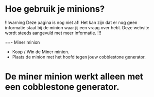 # Hoe gebruik je minions?

!!!warning Deze pagina is nog niet af!
Het kan zijn dat er nog geen informatie staat bij de minion waar jij een vraag over hebt.
Deze website wordt steeds aangevuld met meer informatie.
!!!

==- Miner minion
- Koop / Win de Miner minion.
- Plaats de minion met het hoofd tegen jouw cobblestone generator.

**De miner minion werkt alleen met een cobblestone generator.**
===
